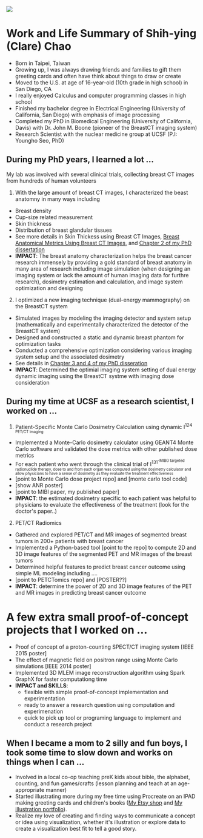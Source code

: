 ![](linked_files/What_I_think_about.jpg)

# Work and Life Summary of Shih-ying (Clare) Chao
- Born in Taipei, Taiwan
- Growing up, I was always drawing friends and families to gift them greeting cards and often have think about things to draw or create
- Moved to the U.S. at age of 16-year-old (10th grade in high school) in San Diego, CA
- I really enjoyed Calculus and computer programming classes in high school
- Finished my bachelor degree in Electrical Engineering (University of California, San Diego) with emphasis of image processing
- Completed my PhD in Biomedical Engineering (University of California, Davis) with Dr. John M. Boone (pioneer of the BreastCT imaging system)
- Research Scientist with the nuclear medicine group at UCSF (P.I: Youngho Seo, PhD)

## During my PhD years, I learned a lot ...
My lab was involved with several clinical trials, collecting breast CT images from hundreds of human volunteers
1. With the large amount of breast CT images, I characterized the beast anatomny in many ways including
  - Breast density
  - Cup-size related measurement
  - Skin thickness
  - Distribution of breast glandular tissues
  - See more details in Skin Thickess using Breast CT Images<object data="linked_files/Publications/SkinTMammoDose_2008_Huang.pdf" type="application/pdf" width=100%></object>, [Breast Anatomical Metrics Using Breast CT Images](linked_files/Publications/BreastMetrics_2011_Huang.pdf), and [Chapter 2 of my PhD dissertation](linked_files/Disseration_UCstyleClass_SHuang.pdf)
  - **IMPACT**: The breast anatomy characterization helps the breast cancer research immensely by providing a gold standard of breast anatomy in many area of research including image simulation (when designing an imaging system or lack the amount of human imaging data for furthre research), dosimetry estimation and calculation, and image system optimization and designing
2. I optimized a new imaging technique (dual-energy mammography) on the BreastCT system
  - Simulated images by modeling the imaging detector and system setup (mathematically and experimentally characterized the detector of the BreastCT system)
  - Designed and constructed a static and dynamic breast phantom for optimization tasks
  - Conducted a comprehensive optimization considering various imaging system setup and the associated dosimetry
  - See details in [Chapter 3 and 4 of my PhD disseration](linked_files/Disseration_UCstyleClass_SHuang.pdf)
  - **IMPACT**: Determined the optimial imaging system setting of dual energy dynamic imaging using the BreastCT systme with imaging dose consideration

## During my time at UCSF as a research scientist, I worked on ...
1. Patient-Specific Monte Carlo Dosimetry Calculation using dynamic I<sup>124<sup> PET/CT Imaging
- Implemented a Monte-Carlo dosimetry calculator using GEANT4 Monte Carlo software and validated the dose metrics with other published dose metrics
- For each patient who went through the clinical trial of I<sup>131<sup>-MIBG targeted radionuclide therapy, dose to and from each organ was computed using the dosimetry calculator and allow physicians to have a sense of dosimetry as they evaluate the treatment effectiveness
- [point to Monte Carlo dose project repo] and [monte carlo tool code]
- [show ANR poster]
- [point to MIBI paper, my published paper]
- **IMPACT**: the estimated dosimetry specific to each patient was helpful to physicians to evaluate the effectiveness of the treatment (look for the doctor's paper..)
2. PET/CT Radiomics
- Gathered and explored PET/CT and MR images of segmented breast tumors in 200+ patients with breast cancer
- Implemented a Python-based tool [point to the repo] to compute 2D and 3D image features of the segmented PET and MR images of the breast tumors
- Determined helpful features to predict breast cancer outcome using simple ML modeling including ....
- [point to PETCTomics repo] and [POSTER??]
- **IMPACT**: determine the power of 2D and 3D image features of the PET and MR images in predicting breast cancer outcome

# A few extra small proof-of-concept projects that I worked on ...
- Proof of concept of a proton-counting SPECT/CT imaging system [IEEE 2015 poster]
- The effect of magnetic field on positron range using Monte Carlo simulations [IEEE 2014 poster]
- Implemented 3D MLEM image reconstruction algorithm using Spark GraphX for faster computationg time
- **IMPACT and SKILLS**:
	- flexible with simple proof-of-concept implementation and experimentation
	- ready to answer a research question using computation and experimenation
	- quick to pick up tool or programing language to implement and conduct a research project

## When I became a mom to 2 silly and fun boys, I took some time to slow down and works on things when I can ...
- Involved in a local co-op teaching preK kids about bible, the alphabet, counting, and fun games/crafts (lesson planning and teach at an age-appropriate manner)
- Started illustrating more during my free time using Procreate on an IPAD making greeting cards and children's books ([My Etsy shop](https://thecraftyslug.etsy.com) and [My illustration portfolio](https://www.behance.net/shihyingclarechao)).
- Realize my love of creating and finding ways to communicate a concept or idea using visualization, whether it's illustration or explore data to create a visualization best fit to tell a good story.
